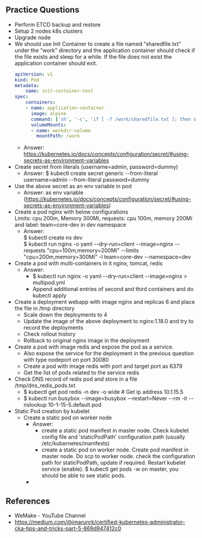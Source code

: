 ## Practice Questions

* Perform ETCD backup and restore
* Setup 2 nodes k8s clusters
* Upgrade node
* We should use Init Container to create a file named “sharedfile.txt” under the “work” directory and the application container should check if the file exists and sleep for a while. If the file does not exist the application container should exit.
    ```yaml
    apiVersion: v1
    kind: Pod
    metadata:
        name: init-container-test
    spec:
        containers:
        - name: application-container
          image: alpine
          command: ['sh', '-c', 'if [ -f /work/sharedfile.txt ]; then sleep 99999; else exit; fi']
          volumeMounts:
          - name: workdir-volume
            mountPath: /work
    ```
    -  Answer: https://kubernetes.io/docs/concepts/configuration/secret/#using-secrets-as-environment-variables
*  Create secret from literals (username=admin, password=dummy)
    - Answer: $ kubectl create secret generic --from-literal username=admin --from-literal password=dummy
*  Use the above secret as an env variable in pod
    - Answer: as env variable (https://kubernetes.io/docs/concepts/configuration/secret/#using-secrets-as-environment-variables)
* Create a pod nginx with below configurations <br> Limits: cpu 200m, Memory 300Mi, requests: cpu 100m, memory 200Mi and label: team=core-dev in dev namespace
    - Answer: </br> $ kubectl create ns dev </br> $ kubectl run nginx -o yaml --dry-run=client --image=nginx --requests "cpu=100m,memory=200Mi" --limits "cpu=200m,memory=300Mi" -l team=core-dev --namespace=dev
* Create a pod with multi-containers in it  nginx, tomcat, redis 
    - Answer: 
        - $ kubectl run nginx -o yaml --dry-run=client --image=nginx > multipod.yml
        - Append additional entries of second and third containers and do kubectl apply
* Create a deployment webapp with image nginx and replicas 6 and place the file in /tmp directory
    - Scale down the deployments to 4
    - Update the image of the above deployment to nginx:1.18.0 and try to record the deployments
    - Check rollout history
    - Rollback to original nginx image in the deployment
* Create a pod with image redis and expose the pod as a service. 
    - Also expose the service for the deployment in the previous question with type nodeport on port 30080
    - Create a pod with image redis with port and target port as 6379
    - Get the list of pods related to the service redis
* Check DNS record of redis pod and store in a file /tmp/dns_redis_pods.txt
    -   $ kubectl get pod redis -n dev -o wide  # Get ip address 10.1.15.5
    -   $ kubectl run busybox --image=busybox --restart=Never --rm -it -- nslookup 10-1-15-5.default.pod
* Static Pod creation by kubelet
    -   Create a static pod on worker node
        -   Answer: 
            -   create a static pod manifest in master node. Check kubelet config file and 'staticPodPath' configuration path (usually /etc/kubernetes/manifests)
            -   create a static pod on worker node. Create pod manifest in master node. Do scp to worker node. check the configuration path for staticPodPath, update if required. Restart kubelet service (enable). $ kubectl get pods -w on master, you should be able to see static pods.
        -   
## References
- WeMake - YouTube Channel
- https://medium.com/@imarunrk/certified-kubernetes-administrator-cka-tips-and-tricks-part-5-869d947412c0
